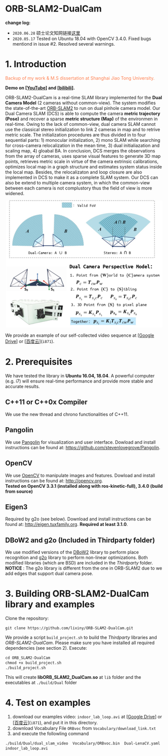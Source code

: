 # ORB-SLAM2-DualCam  


**change log:**  
* `2020.06.28` 硕士论文知网链接[这里](https://kns.cnki.net/KCMS/detail/detail.aspx?dbcode=CMFD&dbname=CMFDTEMP&filename=1020619752.nh&v=MTE0NzZQSVI4ZVgxTHV4WVM3RGgxVDNxVHJXTTFGckNVUjdxZlllUm5GaW5rV3IzSlZGMjVIclc1RjliSnJaRWI=)
* `2020.05.17` Tested on Ubuntu 18.04 with OpenCV 3.4.0.  Fixed bugs mentiond in issue #2.  Resolved several warnings. 


# 1. Introduction
<font color=#FF7F50>Backup of my work & M.S dissertation at Shanghai Jiao Tong University. </font>  

**Demo on [[YouTube](https://www.youtube.com/watch?v=MhrrnwHUnL0)] and [[bilibili](https://www.bilibili.com/video/av69906130)].**

ORB-SLAM2-DualCam is a real-time SLAM library implemented for the **Dual Camera Model** (2 cameras without common-view). The system modifies the state-of-the-art [ORB-SLAM2](https://github.com/raulmur/ORB_SLAM2) to run on dual pinhole camera model. Our Dual Camera SLAM (DCS) is able to compute the camera **metric trajectory (Pose)** and recover a sparse **metric structure (Map)** of the environmen in real-time.  Owing to the lack of common-view, dual camera SLAM cannot use the classical stereo initialization to link 2 cameras in map and to retrive metric scale. The initialization procedures are thus divided in to four sequential parts: 1) monocular initialization, 2) mono SLAM while searching for cross-camera relocalization in the mean time, 3) dual initialiazation and scaling map,  4) gloabal BA.   In conclusion,  DCS merges the observations from the array of cameras, uses sparse visual features to generate 3D map points, retrieves metric scale in virtue of the camera extrinsic calibrations, optimizes local map in a graph structure and estimates system status inside the local map. Besides, the relocalizaton and loop closure are also implemented in DCS to make it as a complete SLAM system.  Our DCS can also be extend to multiple camera system, in which the common-view between each camera is not complustory thus the field of view is more widened.    

<div align="center">
    <img src="doc/dual_camera_model.jpg", width="500">
</div>

We provide an example of our self-collected video sequence at [[Google Drive](https://drive.google.com/file/d/1cZVqX36viThrwVyiRhUjFG1vOZTjpWCq/view?usp=sharing)] or [[百度云](https://pan.baidu.com/s/1sL8lWkmoSWgwRjCShQ1DfQ)](`i871`).   

# 2. Prerequisites
We have tested the library in  **Ubuntu 16.04, 18.04**. A powerful computer (e.g. i7) will ensure real-time performance and provide more stable and accurate results.
## C++11 or C++0x Compiler
We use the new thread and chrono functionalities of C++11.

## Pangolin
We use [Pangolin](https://github.com/stevenlovegrove/Pangolin) for visualization and user interface. Dowload and install instructions can be found at: https://github.com/stevenlovegrove/Pangolin.

## OpenCV
We use [OpenCV](http://opencv.org) to manipulate images and features. Dowload and install instructions can be found at: http://opencv.org.   
**Tested on OpenCV 3.3.1 (installed along with ros-kinetic-full), 3.4.0 (build from source)**

## Eigen3
Required by g2o (see below). Download and install instructions can be found at: http://eigen.tuxfamily.org. **Required at least 3.1.0**.

## DBoW2 and g2o (Included in Thirdparty folder)
We use modified versions of the [DBoW2](https://github.com/dorian3d/DBoW2) library to perform place recognition and [g2o](https://github.com/RainerKuemmerle/g2o) library to perform non-linear optimizations. Both modified libraries (which are BSD) are included in the *Thirdparty* folder.    
**NOTICE** : The g2o library is different from the one in ORB-SLAM2 due to we add edges that support dual camera pose.   

# 3. Building ORB-SLAM2-DualCam library and examples  

Clone the repository:  
```  
git clone https://github.com/lixiny/ORB-SLAM2-DualCam.git
```   
We provide a script `build_project.sh` to build the *Thirdparty* libraries and *ORB-SLAM2-DualCam*. Please make sure you have installed all required dependencies (see section 2). Execute:
```
cd ORB_SLAM2-DualCam
chmod +x build_project.sh
./build_project.sh
```
This will create **libORB_SLAM2_DualCam.so**  at `lib` folder and the executables at `./build/Dual` folder   

# 4. Test on examples    
1. download our examples video: `indoor_lab_loop.avi`  at [[Google Drive](https://drive.google.com/file/d/1cZVqX36viThrwVyiRhUjFG1vOZTjpWCq/view?usp=sharing)] or [[百度云](https://pan.baidu.com/s/1sL8lWkmoSWgwRjCShQ1DfQ)](`i871`), and put it in this directory. 
2. download Vocabulary File `ORBvoc` from `Vocabulary/download_link.txt`
3. and execute the followling command 
```
./build/Dual/dual_slam_video  Vocabulary/ORBvoc.bin  Dual-LenaCV.yaml  indoor_lab_loop.avi
```   
